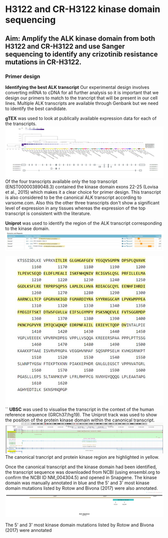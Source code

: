 # H3122 and CR-H3122 kinase domain sequencing
## Aim: Amplify the ALK kinase domain from both H3122 and CR-H3122 and use Sanger sequencing to identify any crizotinib resistance mutations in CR-H3122. <br>

### Primer design

**Identifying the best ALK transcript**
Our experimental design involves converting mRNA to cDNA for all further analysis so it is important that we design our primers to match to the trancript that will be present in our cell lines.
Multiple ALK transcripts are available through Genbank but we need to identify the best candidate. <BR>


**gTEX** was used to look at publically available expression data for each of the transcripts.
![](../Objective_summaries/Figure_cache/ALK_gTEX.JPG)
Of the four transcripts available only the top transcript (ENST00000389048.3) contained the kinase domain exons 22-25 (Lovisa et al., 2015) which makes it a clear choice for primer design. This transcript is also considered to be the canonical ALK transcript according to varsome.com. Also this the other three transcripts don't show a significant level of expression in any tissues whereas the expression of the top transcript is consistent with the literature.

**Uniprot** was used to identify the region of the ALK transcript corresponding to the kinase domain.
![](../Objective_summaries/Figure_cache/ALK_uniprot_1.JPG)

![](../Objective_summaries/Figure_cache/ALK_uniprot_2.JPG)
``
**UBSC** was used to visualise the transcript in the context of the human reference sequence (GRCh37/hg19). The Uniprot track was used to show the position of the protein kinase domain within the canonical transcript.
![](../Objective_summaries/Figure_cache/ALK_UBSC.JPG)
The canonical trancript and protein kinase region are highlighted in yellow.

Once the canonical transcript and the kinase domain had been identified, the transcript sequence was downloaded from NCBI (using ensembl.org to confirm the NCBI ID NM_004304.5) and opened in Snapgene. The kinase domain was manually annotated in blue and the 5' and 3' most kinase domain mutations listed by Rotow and Bivona (2017) were also annotated.
![](../Objective_summaries/Figure_cache/ALK_snapgene_map.jpg)

The 5' and 3' most kinase domain mutations listed by Rotow and Bivona (2017) were annotated
